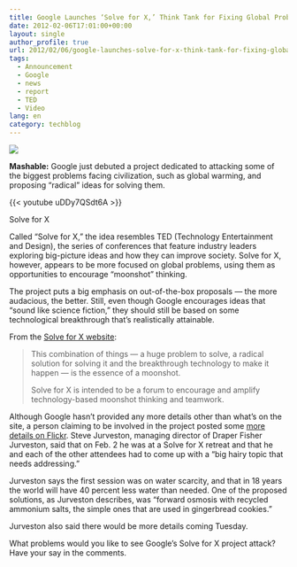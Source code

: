 ```yaml
---
title: Google Launches ‘Solve for X,’ Think Tank for Fixing Global Problems
date: 2012-02-06T17:01:00+00:00
layout: single
author_profile: true
url: 2012/02/06/google-launches-solve-for-x-think-tank-for-fixing-global-problems/
tags:
  - Announcement
  - Google
  - news
  - report
  - TED
  - Video
lang: en
category: techblog
---
```

![](http://lh3.ggpht.com/-533skO5YOQg/Ty__s6HITnI/AAAAAAAAEfw/doeqbILpb68/s1600-h/SolveForX%25255B3%25255D.png)

**Mashable:** Google just debuted a project dedicated to attacking some of the biggest problems facing civilization, such as global warming, and proposing “radical” ideas for solving them.

{{< youtube uDDy7QSdt6A >}}

Solve for X

Called “Solve for X,” the idea resembles TED (Technology Entertainment and Design), the series of conferences that feature industry leaders exploring big-picture ideas and how they can improve society. Solve for X, however, appears to be more focused on global problems, using them as opportunities to encourage “moonshot” thinking.

The project puts a big emphasis on out-of-the-box proposals — the more audacious, the better. Still, even though Google encourages ideas that “sound like science fiction,” they should still be based on some technological breakthrough that’s realistically attainable.

From the [Solve for X website](http://www.wesolveforx.com/):

> This combination of things — a huge problem to solve, a radical solution for solving it and the breakthrough technology to make it happen — is the essence of a moonshot.
> 
> Solve for X is intended to be a forum to encourage and amplify technology-based moonshot thinking and teamwork.

Although Google hasn’t provided any more details other than what’s on the site, a person claiming to be involved in the project posted some [more details on Flickr](http://www.flickr.com/photos/jurvetson/6807981721/). Steve Jurveston, managing director of Draper Fisher Jurveston, said that on Feb. 2 he was at a Solve for X retreat and that he and each of the other attendees had to come up with a “big hairy topic that needs addressing.”

Jurveston says the first session was on water scarcity, and that in 18 years the world will have 40 percent less water than needed. One of the proposed solutions, as Jurveston describes, was “forward osmosis with recycled ammonium salts, the simple ones that are used in gingerbread cookies.”

Jurveston also said there would be more details coming Tuesday.

What problems would you like to see Google’s Solve for X project attack? Have your say in the comments.
